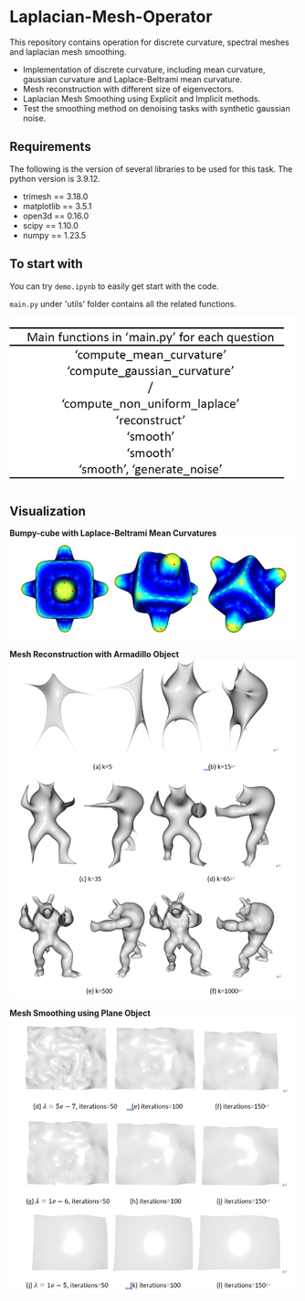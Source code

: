 # Laplacian-Mesh-Operator
This repository  contains operation for discrete curvature, spectral meshes and laplacian mesh smoothing.
* Implementation of discrete curvature, including mean curvature, gaussian curvature and Laplace-Beltrami mean curvature.
* Mesh reconstruction with different size of eigenvectors.
* Laplacian Mesh Smoothing using Explicit and Implicit methods.
* Test the smoothing method on denoising tasks with synthetic gaussian noise.

## Requirements
The following is the version of several libraries to be used for this task. The python version is 3.9.12.
* trimesh == 3.18.0
* matplotlib == 3.5.1
* open3d == 0.16.0
* scipy == 1.10.0
* numpy == 1.23.5

## To start with
You can try `demo.ipynb` to easily get start with the code.

`main.py` under 'utils' folder contains all the related functions.
<div align='center'>
<img src='https://github.com/Ilvecoding0912/Laplacian-Mesh-Operator/blob/main/results_img/1679497156134.png' width=550>
</div>

## Visualization
**Bumpy-cube with Laplace-Beltrami Mean Curvatures**
![Laplace-Beltrami mean curvature](https://github.com/Ilvecoding0912/Laplacian-Mesh-Operator/blob/main/results_img/bumpy-cube%20with%20cotangent%20mean%20curvatures.png)

**Mesh Reconstruction with Armadillo Object**
![Mesh reconstruction with armadillo](https://github.com/Ilvecoding0912/Laplacian-Mesh-Operator/blob/main/results_img/reconstruction%20of%20armadillo%20object.png)

**Mesh Smoothing using Plane Object**
![Mesh smoothing](https://github.com/Ilvecoding0912/Laplacian-Mesh-Operator/blob/main/results_img/mesh%20smoothing%20with%20plane%20object.png)
